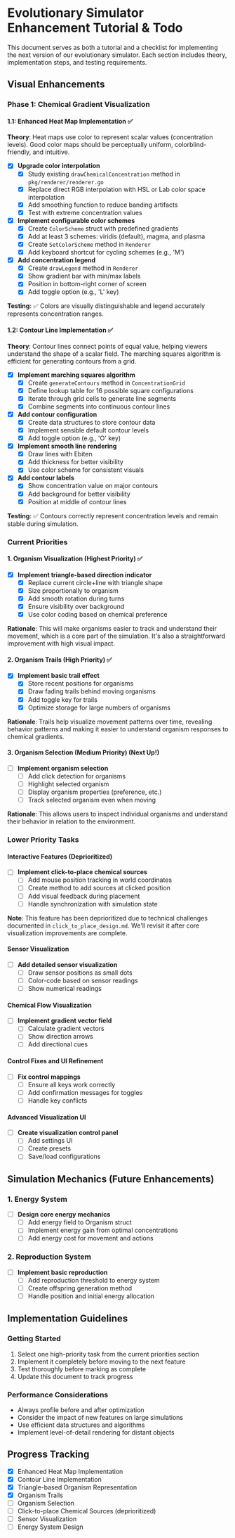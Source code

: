 # Evolutionary Simulator Enhancement Tutorial & Todo

This document serves as both a tutorial and a checklist for implementing the next version of our evolutionary simulator. Each section includes theory, implementation steps, and testing requirements.

## Visual Enhancements

### Phase 1: Chemical Gradient Visualization

#### 1.1: Enhanced Heat Map Implementation ✅

**Theory**: Heat maps use color to represent scalar values (concentration levels). Good color maps should be perceptually uniform, colorblind-friendly, and intuitive.

- [x] **Upgrade color interpolation**
  - [x] Study existing `drawChemicalConcentration` method in `pkg/renderer/renderer.go`
  - [x] Replace direct RGB interpolation with HSL or Lab color space interpolation
  - [x] Add smoothing function to reduce banding artifacts
  - [x] Test with extreme concentration values

- [x] **Implement configurable color schemes**
  - [x] Create `ColorScheme` struct with predefined gradients
  - [x] Add at least 3 schemes: viridis (default), magma, and plasma
  - [x] Create `SetColorScheme` method in `Renderer`
  - [x] Add keyboard shortcut for cycling schemes (e.g., 'M')

- [x] **Add concentration legend**
  - [x] Create `drawLegend` method in `Renderer`
  - [x] Show gradient bar with min/max labels
  - [x] Position in bottom-right corner of screen
  - [x] Add toggle option (e.g., 'L' key)

**Testing**: ✅ Colors are visually distinguishable and legend accurately represents concentration ranges.

#### 1.2: Contour Line Implementation ✅

**Theory**: Contour lines connect points of equal value, helping viewers understand the shape of a scalar field. The marching squares algorithm is efficient for generating contours from a grid.

- [x] **Implement marching squares algorithm**
  - [x] Create `generateContours` method in `ConcentrationGrid`
  - [x] Define lookup table for 16 possible square configurations
  - [x] Iterate through grid cells to generate line segments
  - [x] Combine segments into continuous contour lines

- [x] **Add contour configuration**
  - [x] Create data structures to store contour data
  - [x] Implement sensible default contour levels
  - [x] Add toggle option (e.g., 'O' key)

- [x] **Implement smooth line rendering**
  - [x] Draw lines with Ebiten
  - [x] Add thickness for better visibility
  - [x] Use color scheme for consistent visuals

- [x] **Add contour labels**
  - [x] Show concentration value on major contours
  - [x] Add background for better visibility
  - [x] Position at middle of contour lines

**Testing**: ✅ Contours correctly represent concentration levels and remain stable during simulation.

### Current Priorities

#### 1. Organism Visualization (Highest Priority) ✅

- [x] **Implement triangle-based direction indicator**
  - [x] Replace current circle+line with triangle shape
  - [x] Size proportionally to organism
  - [x] Add smooth rotation during turns
  - [x] Ensure visibility over background
  - [x] Use color coding based on chemical preference

**Rationale**: This will make organisms easier to track and understand their movement, which is a core part of the simulation. It's also a straightforward improvement with high visual impact.

#### 2. Organism Trails (High Priority) ✅

- [x] **Implement basic trail effect**
  - [x] Store recent positions for organisms
  - [x] Draw fading trails behind moving organisms
  - [x] Add toggle key for trails
  - [x] Optimize storage for large numbers of organisms

**Rationale**: Trails help visualize movement patterns over time, revealing behavior patterns and making it easier to understand organism responses to chemical gradients.

#### 3. Organism Selection (Medium Priority) (Next Up!)

- [ ] **Implement organism selection**
  - [ ] Add click detection for organisms
  - [ ] Highlight selected organism
  - [ ] Display organism properties (preference, etc.)
  - [ ] Track selected organism even when moving

**Rationale**: This allows users to inspect individual organisms and understand their behavior in relation to the environment.

### Lower Priority Tasks

#### Interactive Features (Deprioritized)

- [ ] **Implement click-to-place chemical sources**
  - [ ] Add mouse position tracking in world coordinates
  - [ ] Create method to add sources at clicked position
  - [ ] Add visual feedback during placement
  - [ ] Handle synchronization with simulation state

**Note**: This feature has been deprioritized due to technical challenges documented in `click_to_place_design.md`. We'll revisit it after core visualization improvements are complete.

#### Sensor Visualization

- [ ] **Add detailed sensor visualization**
  - [ ] Draw sensor positions as small dots
  - [ ] Color-code based on sensor readings
  - [ ] Show numerical readings

#### Chemical Flow Visualization

- [ ] **Implement gradient vector field**
  - [ ] Calculate gradient vectors
  - [ ] Show direction arrows
  - [ ] Add directional cues

#### Control Fixes and UI Refinement

- [ ] **Fix control mappings**
  - [ ] Ensure all keys work correctly
  - [ ] Add confirmation messages for toggles
  - [ ] Handle key conflicts

#### Advanced Visualization UI

- [ ] **Create visualization control panel**
  - [ ] Add settings UI
  - [ ] Create presets
  - [ ] Save/load configurations

## Simulation Mechanics (Future Enhancements)

### 1. Energy System

- [ ] **Design core energy mechanics**
  - [ ] Add energy field to Organism struct
  - [ ] Implement energy gain from optimal concentrations
  - [ ] Add energy cost for movement and actions

### 2. Reproduction System

- [ ] **Implement basic reproduction**
  - [ ] Add reproduction threshold to energy system
  - [ ] Create offspring generation method
  - [ ] Handle position and initial energy allocation

## Implementation Guidelines

### Getting Started

1. Select one high-priority task from the current priorities section
2. Implement it completely before moving to the next feature
3. Test thoroughly before marking as complete
4. Update this document to track progress

### Performance Considerations

- Always profile before and after optimization
- Consider the impact of new features on large simulations
- Use efficient data structures and algorithms
- Implement level-of-detail rendering for distant objects

## Progress Tracking

- [x] Enhanced Heat Map Implementation
- [x] Contour Line Implementation
- [x] Triangle-based Organism Representation
- [x] Organism Trails
- [ ] Organism Selection
- [ ] Click-to-place Chemical Sources (deprioritized)
- [ ] Sensor Visualization
- [ ] Energy System Design 